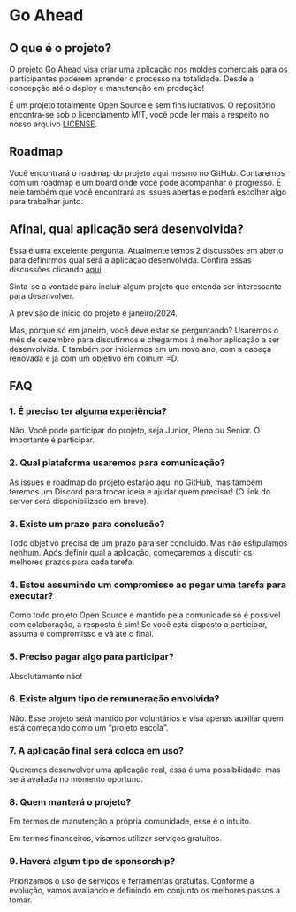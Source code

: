 # Go Ahead

## O que é o projeto?

O projeto Go Ahead visa criar uma aplicação nos moldes comerciais para os participantes poderem aprender o processo na totalidade. Desde a concepção até o deploy e manutenção em produção!

É um projeto totalmente Open Source e sem fins lucrativos. O repositório encontra-se sob o licenciamento MIT, você pode ler mais a respeito no nosso arquivo [LICENSE](./LICENSE.md).

## Roadmap

Você encontrará o roadmap do projeto aqui mesmo no GitHub. Contaremos com um roadmap e um board onde você pode acompanhar o progresso. É nele também que você encontrará as issues abertas e poderá escolher algo para trabalhar junto.

## Afinal, qual aplicação será desenvolvida?

Essa é uma excelente pergunta. Atualmente temos 2 discussões em aberto para definirmos qual será a aplicação desenvolvida. Confira essas discussões clicando [aqui](https://github.com/daniloraisi/go-ahead/discussions). 

Sinta-se a vontade para incluir algum projeto que entenda ser interessante para desenvolver.

A previsão de início do projeto é janeiro/2024.

Mas, porque só em janeiro, você deve estar se perguntando? Usaremos o mês de dezembro para discutirmos e chegarmos à melhor aplicação a ser desenvolvida. E também por iniciarmos em um novo ano, com a cabeça renovada e já com um objetivo em comum =D.

## FAQ

### 1. É preciso ter alguma experiência?

Não. Você pode participar do projeto, seja Junior, Pleno ou Senior. O importante é participar.

### 2. Qual plataforma usaremos para comunicação?

As issues e roadmap do projeto estarão aqui no GitHub, mas também teremos um Discord para trocar ideia e ajudar quem precisar! (O link do server será disponibilizado em breve).

### 3. Existe um prazo para conclusão?

Todo objetivo precisa de um prazo para ser concluído. Mas não estipulamos nenhum. Após definir qual a aplicação, começaremos a discutir os melhores prazos para cada tarefa.

### 4. Estou assumindo um compromisso ao pegar uma tarefa para executar?

Como todo projeto Open Source e mantido pela comunidade só é possível com colaboração, a resposta é sim! Se você está disposto a participar, assuma o compromisso e vá até o final.

### 5. Preciso pagar algo para participar?

Absolutamente não!

### 6. Existe algum tipo de remuneração envolvida?

Não. Esse projeto será mantido por voluntários e visa apenas auxiliar quem está começando como um “projeto escola”.

### 7. A aplicação final será coloca em uso?

Queremos desenvolver uma aplicação real, essa é uma possibilidade, mas será avaliada no momento oportuno.

### 8. Quem manterá o projeto?

Em termos de manutenção a própria comunidade, esse é o intuito.

Em termos financeiros, visamos utilizar serviços gratuitos.

### 9. Haverá algum tipo de sponsorship?

Priorizamos o uso de serviços e ferramentas gratuitas. Conforme a evolução, vamos avaliando e definindo em conjunto os melhores passos a tomar.
